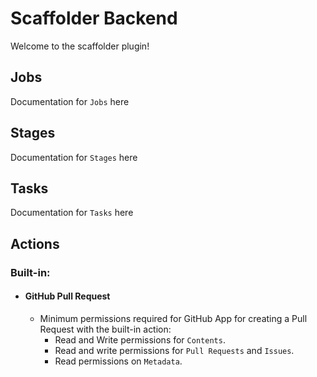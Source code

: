 # Scaffolder Backend

Welcome to the scaffolder plugin!

## Jobs
Documentation for `Jobs` here
## Stages
Documentation for `Stages` here
## Tasks
Documentation for `Tasks` here

## Actions
### Built-in:
* #### GitHub Pull Request
    * Minimum permissions required for GitHub App for creating a Pull Request with the built-in action:
        - Read and Write permissions for `Contents`.
        - Read and write permissions for `Pull Requests` and `Issues`.
        - Read permissions on `Metadata`.
